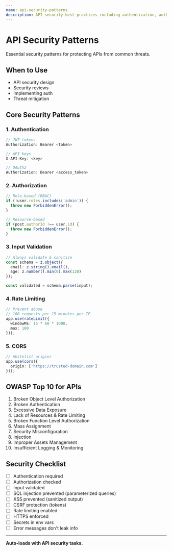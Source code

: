```yaml
---
name: api-security-patterns
description: API security best practices including authentication, authorization, rate limiting, and OWASP guidelines. Use when building secure APIs or conducting security reviews.
---
```


# API Security Patterns

Essential security patterns for protecting APIs from common threats.

## When to Use

- API security design
- Security reviews
- Implementing auth
- Threat mitigation

## Core Security Patterns

### 1. Authentication
```typescript
// JWT tokens
Authorization: Bearer <token>

// API keys
X-API-Key: <key>

// OAuth2
Authorization: Bearer <access_token>
```

### 2. Authorization
```typescript
// Role-based (RBAC)
if (!user.roles.includes('admin')) {
  throw new ForbiddenError();
}

// Resource-based
if (post.authorId !== user.id) {
  throw new ForbiddenError();
}
```

### 3. Input Validation
```typescript
// Always validate & sanitize
const schema = z.object({
  email: z.string().email(),
  age: z.number().min(0).max(120)
});

const validated = schema.parse(input);
```

### 4. Rate Limiting
```typescript
// Prevent abuse
// 100 requests per 15 minutes per IP
app.use(rateLimit({
  windowMs: 15 * 60 * 1000,
  max: 100
}));
```

### 5. CORS
```typescript
// Whitelist origins
app.use(cors({
  origin: ['https://trusted-domain.com']
}));
```

## OWASP Top 10 for APIs

1. Broken Object Level Authorization
2. Broken Authentication
3. Excessive Data Exposure
4. Lack of Resources & Rate Limiting
5. Broken Function Level Authorization
6. Mass Assignment
7. Security Misconfiguration
8. Injection
9. Improper Assets Management
10. Insufficient Logging & Monitoring

## Security Checklist

- [ ] Authentication required
- [ ] Authorization checked
- [ ] Input validated
- [ ] SQL injection prevented (parameterized queries)
- [ ] XSS prevented (sanitized output)
- [ ] CSRF protection (tokens)
- [ ] Rate limiting enabled
- [ ] HTTPS enforced
- [ ] Secrets in env vars
- [ ] Error messages don't leak info

---

**Auto-loads with API security tasks.**


